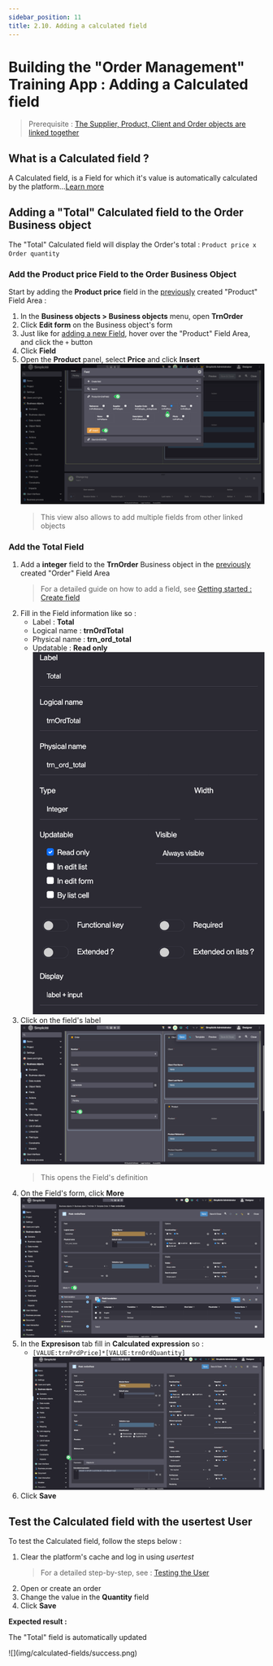 ```yaml
---
sidebar_position: 11
title: 2.10. Adding a calculated field
---
```


# Building the "Order Management" Training App : Adding a Calculated field

> Prerequisite : [The Supplier, Product, Client and Order objects are linked together](/lesson/tutorial/expanding/relations)

## What is a Calculated field ?

A Calculated field, is a Field for which it's value is automatically calculated by the platform...[Learn more](/lesson/docs/platform/businessobjects/fields#calculated-fields)

## Adding a "Total" Calculated field to the Order Business object

The "Total" Calculated field will display the Order's total : `Product price x Order quantity`

### Add the Product price Field to the Order Business Object 

Start by adding the **Product price** field in the [previously](/lesson/tutorial/expanding/fieldarea#adding-the-product-fields-to-the-product-field-area) created "Product" Field Area :
1. In the **Business objects > Business objects** menu, open **TrnOrder**
2. Click **Edit form** on the Business object's form 
3. Just like for [adding a new Field](/lesson/tutorial/getting-started/attribute), hover over the "Product" Field Area, and click the `+` button
4. Click **Field**
5. Open the **Product** panel, select **Price** and click **Insert**  
    ![](img/calculated-fields/add-joined-field.png)
    > This view also allows to add multiple fields from other linked objects

### Add the Total Field

1. Add a **integer** field to the **TrnOrder** Business object in the [previously](/lesson/tutorial/expanding/fieldarea#structuring-the-order-template) created "Order" Field Area
    > For a detailed guide on how to add a field, see [Getting started : Create field](/lesson/tutorial/getting-started/attribute)
2. Fill in the Field information like so : 
    - Label : **Total**
    - Logical name : **trnOrdTotal**
    - Physical name : **trn_ord_total**
    - Updatable : **Read only**  
    ![](img/calculated-fields/total-field.png)
3. Click on the field's label  
    ![](img/calculated-fields/open-field.png)
    > This opens the Field's definition
4. On the Field's form, click **More**  
    ![](img/calculated-fields/more.png)
5. In the **Expresison** tab fill in **Calculated expression** so :
    - `[VALUE:trnPrdPrice]*[VALUE:trnOrdQuantity]`  
![](img/calculated-fields/calculated.png)
6. Click **Save**

## Test the Calculated field with the usertest User

To test the Calculated field, follow the steps below :

1. Clear the platform's cache and log in using *usertest*
    > For a detailed step-by-step, see : [Testing the User](/lesson/tutorial/getting-started/user#activating-and-testing-the-user)
2. Open or create an order
3. Change the value in the **Quantity** field
4. Click **Save**

<div class="success">
    <b>Expected result :</b>
    <p>The "Total" field is automatically updated</p>
    ![](img/calculated-fields/success.png)
</div>